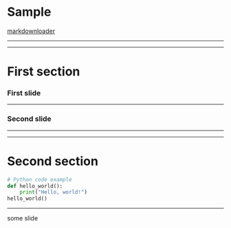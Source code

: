 # Sample
[markdownloader](https://revealse.thetechcollective.dev)

---
---

# First section

### First slide

---

### Second slide

---
---

# Second section

```python
# Python code example
def hello_world():
    print("Hello, world!")
hello_world()
``` 

---

some slide